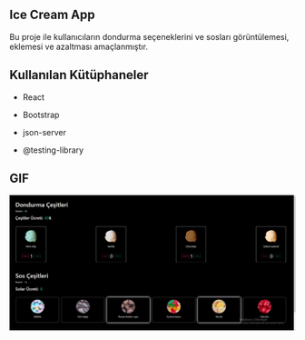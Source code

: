 ## Ice Cream App

Bu proje ile kullanıcıların dondurma seçeneklerini ve sosları görüntülemesi, eklemesi ve azaltması amaçlanmıştır.

## Kullanılan Kütüphaneler

- React

- Bootstrap

- json-server

- @testing-library

## GIF

![gif](ice-cream.gif)
